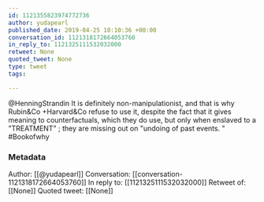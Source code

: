 ```yaml
---
id: 1121355823974772736
author: yudapearl
published_date: 2019-04-25 10:10:36 +00:00
conversation_id: 1121318172664053760
in_reply_to: 1121325111532032000
retweet: None
quoted_tweet: None
type: tweet
tags:

---
```


@HenningStrandin It is definitely non-manipulationist, and that is why Rubin&amp;Co +Harvard&amp;Co refuse to use it, despite the fact that it gives meaning to counterfactuals, which they do use, but only when enslaved to a "TREATMENT" ; they are missing out on "undoing of past events. " #Bookofwhy

### Metadata

Author: [[@yudapearl]]
Conversation: [[conversation-1121318172664053760]]
In reply to: [[1121325111532032000]]
Retweet of: [[None]]
Quoted tweet: [[None]]
